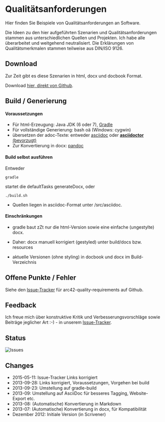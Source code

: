 # Qualitätsanforderungen

Hier finden Sie Beispiele von Qualitätsanforderungen an Software.

Die Ideen zu den hier aufgeführten Szenarien und Qualitätsanforderungen stammen aus unterschiedlichen Quellen und Projekten. Ich habe alle überarbeitet und weitgehend neutralisiert. Die Erklärungen von Qualitätsmerkmalen stammen teilweise aus DIN/ISO 9126.


## Download ##
Zur Zeit gibt es diese Szenarien in html, docx und docbook Format.

Download [hier, direkt von Github](https://github.com/arc42/quality-requirements/downloads/ "Qualitätsanforderungen-Beispiele-docx").

## Build / Generierung

#### Voraussetzungen

* Für html-Erzeugung: Java JDK (6 oder 7), [Gradle](http://www.gradle.org/)
* Für vollständige Generierung: bash oä (Windows: cygwin)
* übersetzen der adoc-Texte: entweder [asciidoc](http://asciidoc.org/) oder [**asciidoctor** (bevorzugt)](http://asciidoctor.org/)
* Zur Konvertierung in docx: [pandoc](http://johnmacfarlane.net/pandoc/)

#### Build selbst ausführen
Entweder

    gradle

startet die defaultTasks generateDocx,
oder

    ./build.sh

* Quellen liegen in asciidoc-Format unter /src/asciidoc.

#### Einschränkungen
* gradle baut zZt nur die html-Version sowie eine einfache (ungestylte) docx.

* Daher: docx manuell korrigiert (gestyled) unter build/docs bzw. resources  
* aktuelle Versionen (ohne styling) in docbook und docx im Build-Verzeichnis


## Offene Punkte / Fehler
Siehe den [Issue-Tracker](https://github.com/arc42/quality-requirements/issues) für arc42-quality-requirements auf Github.


## Feedback ##
Ich freue mich über konstruktive Kritik und Verbesserungsvorschläge sowie Beiträge jeglicher Art :-) - in unserem [Issue-Tracker](https://github.com/arc42/quality-requirements/issues "issue-Tracker for arc42-quality-requirements on Github").

## Status
![Issues](http://img.shields.io/github/issues/arc42/quality-requirements.svg)



## Changes

* 2015-05-11: Issue-Tracker Links korrigiert
* 2013-09-28: Links korrigiert, Voraussetzungen, Vorgehen bei build
* 2013-09-23: Umstellung auf gradle-build
* 2013-09: Umstellung auf AsciiDoc für besseres Tagging, Website-Export etc.
* 2013-08: (Automatische) Konvertierung in Markdown
* 2013-07: (Automatische) Konvertierung in docx, für Kompatibilität
* Dezember 2012: Initiale Version (in Scrivener)
